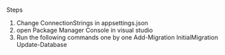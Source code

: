 Steps

1. Change  ConnectionStrings in appsettings.json
2. open Package Manager Console in visual studio
3. Run the following commands one by one
	Add-Migration InitialMigration
	Update-Database
